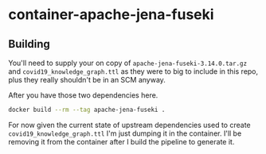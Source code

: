 # container-apache-jena-fuseki

## Building

You'll need to supply your on copy of `apache-jena-fuseki-3.14.0.tar.gz` and `covid19_knowledge_graph.ttl` as they were to big to include in this repo, plus they really shouldn't be in an SCM anyway.

After you have those two dependencies here.

```bash
docker build --rm --tag apache-jena-fuseki .
```

For now given the current state of upstream dependencies used to create `covid19_knowledge_graph.ttl` I'm just dumping it in the container. I'll be removing it from the container after I build the pipeline to generate it.
